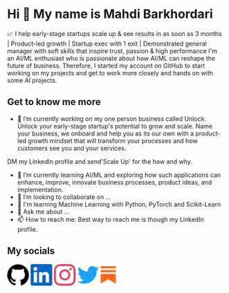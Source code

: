 # Hi 👋 My name is Mahdi Barkhordari
📈 I help early-stage startups scale up & see results in as soon as 3 months | Product-led growth | Startup exec with 1 exit | Demonstrated general manager with soft skills that inspire trust, passion & high performance
I'm an AI/ML enthusiast who is passionate about how AI/ML can reshape the future of business. Therefore, I started my account on GitHub to start working on my projects and get to work more closely and hands on with some AI projects. 

<!--
**mahdibeee/mahdibeee** is a ✨ _special_ ✨ repository because its `README.md` (this file) appears on your GitHub profile.-->

 ## **Get to know me more**
- 🔭 I’m currently working on my one person business called Unlock. Unlock your early-stage startup's potential to grow and scale. Name your business, we onboard and help you as its our own with a product-led growth mindset that will transform your processes and how customers see you and your services. 

DM my LinkedIn profile and send'Scale Up' for the how and why. 
- 🌱 I’m currently learning AI/ML and exploring how such applications can enhance, improve, innovate business processes, product ideas, and implementation. 
- 👯 I’m looking to collaborate on ...
- 🧠  I'm learning Machine Learning with Python, PyTorch and Scikit-Learn
- 💬 Ask me about ...
- 📫 How to reach me: Best way to reach me is though my LinkedIn profile.


 ## **My socials**
<a href="https://github.com/mahdibeee/mahdibeee/" target="blank"><img align="center" src="https://github.com/mahdibeee/mahdibeee/blob/main/github.svg" height="50" /></a>
<a href="https://linkedin/in/mahdibeee/" target="blank"><img align="center" src="https://github.com/mahdibeee/mahdibeee/blob/main/linkedin.svg" height="50" /></a>
<a href="https://instagram.com/mahdibeee" target="blank"><img align="center" src="https://github.com/mahdibeee/mahdibeee/blob/main/instagram.svg" height="50" /></a>
<a href="https://twitter.com/mahdibeee?lang=en" target="blank"><img align="center" src="https://github.com/mahdibeee/mahdibeee/blob/main/twitter.svg" height="50" /></a>
<a href="https://substack.com/@futurix" target="blank"><img align="center" src="https://github.com/mahdibeee/mahdibeee/blob/main/substack-icon.png" height="40" /></a>
